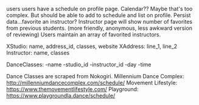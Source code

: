 users
users have a schedule on profile page. Calendar?? Maybe that's too complex. But should be able to add to schedule and list on profile. Persist data...favorite an instructor?
Instructor page will show number of favorites from previous students. (more friendly, anonymous, less awkward version of reviewing)
Users maintain an array of favorited instructors.


XStudio: name, address_id, classes, website
XAddress: line_1, line_2
Instructor: name, classes

DanceClasses:
-name
-studio_id
-instructor_id
-day
-time

Dance Classes are scraped from Nokogiri.
Millennium Dance Complex: http://millenniumdancecomplex.com/schedule/
Movement Lifestyle: https://www.themovementlifestyle.com/
Playground: https://www.playgroundla.dance/schedule/
